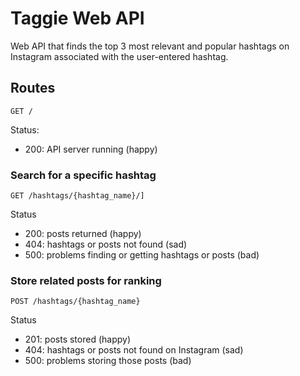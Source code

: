 # Taggie Web API

Web API that finds the top 3 most relevant and popular hashtags on Instagram associated with the user-entered hashtag.

## Routes

`GET /`

Status:

- 200: API server running (happy)

### Search for a specific hashtag

`GET /hashtags/{hashtag_name}/]`

Status

- 200: posts returned (happy)
- 404: hashtags or posts not found (sad)
- 500: problems finding or getting hashtags or posts (bad)

### Store related posts for ranking

`POST /hashtags/{hashtag_name}`

Status

- 201: posts stored (happy)
- 404: hashtags or posts not found on Instagram (sad)
- 500: problems storing those posts (bad)